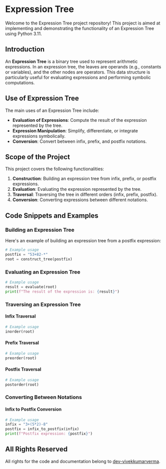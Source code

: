 # Expression Tree

Welcome to the Expression Tree project repository! This project is aimed at implementing and demonstrating the functionality of an Expression Tree using Python 3.11. 

## Introduction

An **Expression Tree** is a binary tree used to represent arithmetic expressions. In an expression tree, the leaves are operands (e.g., constants or variables), and the other nodes are operators. This data structure is particularly useful for evaluating expressions and performing symbolic computations.

## Use of Expression Tree

The main uses of an Expression Tree include:

- **Evaluation of Expressions**: Compute the result of the expression represented by the tree.
- **Expression Manipulation**: Simplify, differentiate, or integrate expressions symbolically.
- **Conversion**: Convert between infix, prefix, and postfix notations.

## Scope of the Project

This project covers the following functionalities:

1. **Construction**: Building an expression tree from infix, prefix, or postfix expressions.
2. **Evaluation**: Evaluating the expression represented by the tree.
3. **Traversal**: Traversing the tree in different orders (infix, prefix, postfix).
4. **Conversion**: Converting expressions between different notations.

## Code Snippets and Examples

### Building an Expression Tree

Here's an example of building an expression tree from a postfix expression:

```python
# Example usage
postfix = "53+82-*"
root = construct_tree(postfix)
```

### Evaluating an Expression Tree

```python
# Example usage
result = evaluate(root)
print(f"The result of the expression is: {result}")
```

### Traversing an Expression Tree

#### Infix Traversal

```python
# Example usage
inorder(root)
```

#### Prefix Traversal

```python
# Example usage
preorder(root)
```

#### Postfix Traversal

```python
# Example usage
postorder(root)
```

### Converting Between Notations

#### Infix to Postfix Conversion

```python
# Example usage
infix = "3+(5*2)-8"
postfix = infix_to_postfix(infix)
print(f"Postfix expression: {postfix}")
```

## All Rights Reserved

All rights for the code and documentation belong to [dev-vivekkumarverma](https://github.com/dev-vivekkumarverma).

